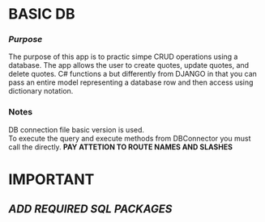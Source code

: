 # **BASIC DB**

### _Purpose_
The purpose of this app is to practic simpe CRUD operations using a database.
The app allows the user to create quotes, update quotes, and delete quotes.
C# functions a but differently from DJANGO in that you can pass an entire model representing a database row and then access using dictionary notation.

### Notes
DB connection file basic version is used.  
To execute the query and execute methods from DBConnector you must call the directly.
**PAY ATTETION TO ROUTE NAMES AND SLASHES**

# **IMPORTANT**
##  _ADD REQUIRED SQL PACKAGES_